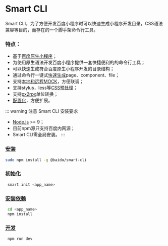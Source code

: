 # Smart CLI

Smart CLI，为了方便开发百度小程序时可以快速生成小程序开发目录，CSS语法兼容等目的，而存在的一个脚手架命令行工具。
### 特点：
- 基于[百度原生小程序](https://smartprogram.baidu.com/docs/develop/tutorial/demo/)；
- 为使用原生语法开发百度小程序提供一套快捷便利的的命令行工具；
- 可以快速生成符合百度原生小程序开发的目录结构；
- 通过命令行一键式[快速生成](./guide/install#快速创建)page、component、file；
- 支持[本地和远程MOCK](./menu/mock)，方便联调；
- 支持stylus，less等[CSS预处理](./menu/style)；
- 支持[px2rpx](./menu/style)单位转换；
- [配置化](./config)，方便扩展。

::: warning 注意
Smart CLI 安装要求
- [Node.js](https://nodejs.org/en/) >= 9；
- 目前npm源只支持百度内网源；
- Smart CLI需全局安装。
:::
### [安装](./guide/install#准备工作)
```sh
sudo npm install -g @baidu/smart-cli
```
### [初始化](./guide/install#初始化)
```sh
 smart init <app_name>
```
### [安装依赖](./guide/install#安装依赖)
```sh
 cd <app_name>
 npm install
```
### [开发](./guide/install#本地开发)
```sh
 npm run dev
```
